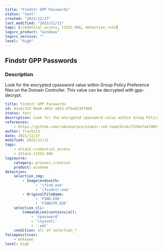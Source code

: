 ```yaml
---
title: "Findstr GPP Passwords"
status: "test"
created: "2021/12/27"
last_modified: "2023/11/11"
tags: [credential_access, t1552_006, detection_rule]
logsrc_product: "windows"
logsrc_service: ""
level: "high"
---
```


## Findstr GPP Passwords

### Description

Look for the encrypted cpassword value within Group Policy Preference files on the Domain Controller. This value can be decrypted with gpp-decrypt.

```yml
title: Findstr GPP Passwords
id: 91a2c315-9ee6-4052-a853-6f6a8238f90d
status: test
description: Look for the encrypted cpassword value within Group Policy Preference files on the Domain Controller. This value can be decrypted with gpp-decrypt.
references:
    - https://github.com/redcanaryco/atomic-red-team/blob/f339e7da7d05f6057fdfcdd3742bfcf365fee2a9/atomics/T1552.006/T1552.006.md#atomic-test-1---gpp-passwords-findstr
author: frack113
date: 2021/12/27
modified: 2023/11/11
tags:
    - attack.credential_access
    - attack.t1552.006
logsource:
    category: process_creation
    product: windows
detection:
    selection_img:
        - Image|endswith:
              - '\find.exe'
              - '\findstr.exe'
        - OriginalFileName:
              - 'FIND.EXE'
              - 'FINDSTR.EXE'
    selection_cli:
        CommandLine|contains|all:
            - 'cpassword'
            - '\sysvol\'
            - '.xml'
    condition: all of selection_*
falsepositives:
    - Unknown
level: high

```
